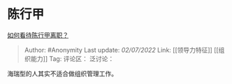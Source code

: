 # 陈行甲
[如何看待陈行甲离职？](https://www.zhihu.com/question/53237421/answer/2553891629)

> Author: #Anonymity
> Last update: *02/07/2022*
> Link: [[领导力特征]] [[组织能力]]
> Tag:
> 评论区：
> 泛讨论：

海瑞型的人其实不适合做组织管理工作。
